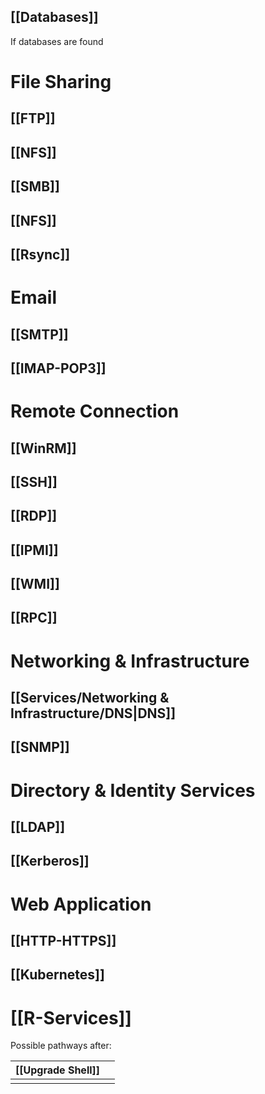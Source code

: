 ## [[Databases]]
If databases are found
# File Sharing
## [[FTP]]
## [[NFS]]

## [[SMB]]
## [[NFS]]
## [[Rsync]]
# Email
## [[SMTP]]
## [[IMAP-POP3]]
# Remote Connection
## [[WinRM]]
## [[SSH]]
## [[RDP]]
## [[IPMI]]
## [[WMI]]
## [[RPC]]
# Networking & Infrastructure
## [[Services/Networking & Infrastructure/DNS|DNS]]
## [[SNMP]]
# Directory & Identity Services
## [[LDAP]]
## [[Kerberos]]
# Web Application
## [[HTTP-HTTPS]]
## [[Kubernetes]]
# [[R-Services]]
Possible pathways after:

| [[Upgrade Shell]] |     |
| ----------------- | --- |
|                   |     |
